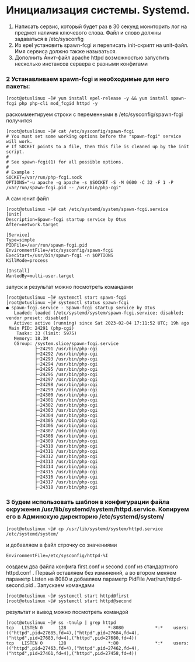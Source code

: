 # Инициализация системы. Systemd. 
1) Написать сервис, который будет раз в 30 секунд мониторить лог на предмет наличия ключевого слова. Файл и слово должны задаваться в /etc/sysconfig
2) Из epel установить spawn-fcgi и переписать init-скрипт на unit-файл. Имя сервиса должно также называться.
3) Дополнить Āнит-файл apache httpd возможностью запустить несколько инстансов сервера с разными конфигами

### 2 Устанавливаем spawn-fcgi и необходимые для него пакеты:
```
[root@otuslinux ~]# yum install epel-release -y && yum install spawn-fcgi php php-cli mod_fcgid httpd -y
```
раскомментируем строки с переменными в /etc/sysconfig/spawn-fcgi получится
```
[root@otuslinux ~]# cat /etc/sysconfig/spawn-fcgi
# You must set some working options before the "spawn-fcgi" service will work.
# If SOCKET points to a file, then this file is cleaned up by the init script.
#
# See spawn-fcgi(1) for all possible options.
#
# Example :
SOCKET=/var/run/php-fcgi.sock
OPTIONS="-u apache -g apache -s $SOCKET -S -M 0600 -C 32 -F 1 -P /var/run/spawn-fcgi.pid -- /usr/bin/php-cgi"
```
А сам юнит файл
```
[root@otuslinux ~]# cat /etc/systemd/system/spawn-fcgi.service
[Unit]
Description=Spawn-fcgi startup service by Otus
After=network.target

[Service]
Type=simple
PIDFile=/var/run/spawn-fcgi.pid
EnvironmentFile=/etc/sysconfig/spawn-fcgi
ExecStart=/usr/bin/spawn-fcgi -n $OPTIONS
KillMode=process

[Install]
WantedBy=multi-user.target
```
запуск и результат можно посмотреть командами
```
[root@otuslinux ~]# systemctl start spawn-fcgi
[root@otuslinux ~]# systemctl status spawn-fcgi
● spawn-fcgi.service - Spawn-fcgi startup service by Otus
   Loaded: loaded (/etc/systemd/system/spawn-fcgi.service; disabled; vendor preset: disabled)
   Active: active (running) since Sat 2023-02-04 17:11:52 UTC; 19h ago
 Main PID: 24291 (php-cgi)
    Tasks: 33 (limit: 5975)
   Memory: 18.3M
   CGroup: /system.slice/spawn-fcgi.service
           ├─24291 /usr/bin/php-cgi
           ├─24292 /usr/bin/php-cgi
           ├─24293 /usr/bin/php-cgi
           ├─24294 /usr/bin/php-cgi
           ├─24295 /usr/bin/php-cgi
           ├─24296 /usr/bin/php-cgi
           ├─24297 /usr/bin/php-cgi
           ├─24298 /usr/bin/php-cgi
           ├─24299 /usr/bin/php-cgi
           ├─24300 /usr/bin/php-cgi
           ├─24301 /usr/bin/php-cgi
           ├─24302 /usr/bin/php-cgi
           ├─24303 /usr/bin/php-cgi
           ├─24304 /usr/bin/php-cgi
           ├─24305 /usr/bin/php-cgi
           ├─24306 /usr/bin/php-cgi
           ├─24307 /usr/bin/php-cgi
           ├─24308 /usr/bin/php-cgi
           ├─24309 /usr/bin/php-cgi
           ├─24310 /usr/bin/php-cgi
           ├─24311 /usr/bin/php-cgi
           ├─24312 /usr/bin/php-cgi
           ├─24313 /usr/bin/php-cgi
           ├─24314 /usr/bin/php-cgi
           ├─24315 /usr/bin/php-cgi
           ├─24316 /usr/bin/php-cgi
           ├─24317 /usr/bin/php-cgi
           ├─24318 /usr/bin/php-cgi
```

### 3 будем использовать шаблон в конфигурации файла окружения /usr/lib/systemd/system/httpd.service. Копируем его в Админскую директорию /etc/systemd/system/
```
[root@otuslinux ~]# cp /usr/lib/systemd/system/httpd.service /etc/systemd/system/
```
и добавляем в файл строчку со значениями
```
EnvironmentFile=/etc/sysconfig/httpd-%I
```
создаем два файла конфига first.conf и second.conf из стандартного httpd.conf . Первый оставляем без изминений, а во втором меняем параметр Listen на 8080 и добавляем параметр PidFile /var/run/httpd-second.pid . Запускаем командами
```
[root@otuslinux ~]# systemctl start httpd@first
[root@otuslinux ~]# systemctl start httpd@second
```
результат и вывод можно посмотреть командой
```
[root@otuslinux ~]# ss -tnulp | grep httpd
tcp   LISTEN 0      128                *:8080            *:*    users:(("httpd",pid=27685,fd=4),("httpd",pid=27684,fd=4),("httpd",pid=27683,fd=4),("httpd",pid=27680,fd=4))
tcp   LISTEN 0      128                *:80              *:*    users:(("httpd",pid=27463,fd=4),("httpd",pid=27462,fd=4),("httpd",pid=27461,fd=4),("httpd",pid=27458,fd=4))
```



